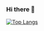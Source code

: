 ### Hi there 👋
[![Top Langs](https://github-readme-stats.vercel.app/api/top-langs/?username=ploukareas&hide_border=True&layout=compact)](https://github.com/ploukareas/github-readme-stats)
<!--
**ploukareas/ploukareas** is a ✨ _special_ ✨ repository because its `README.md` (this file) appears on your GitHub profile.

Here are some ideas to get you started:

- 🔭 I’m currently working on ...
- 🌱 I’m currently learning ...
- 👯 I’m looking to collaborate on ...
- 🤔 I’m looking for help with ...
- 💬 Ask me about ...
- 📫 How to reach me: ...
- 😄 Pronouns: ...
- ⚡ Fun fact: ...
-->
